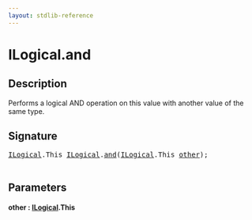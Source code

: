 ```yaml
---
layout: stdlib-reference
---
```


# ILogical\.and

## Description

Performs a logical AND operation on this value with another value of the same type.




## Signature 

<pre>
<a href="index.md" class="code_type">ILogical</a>.<span class="code_keyword">This</span> <a href="index.md" class="code_type">ILogical</a>.<a href="and.md">and</a>(<a href="index.md" class="code_type">ILogical</a>.<span class="code_keyword">This</span> <a href="and.md#decl-other" class="code_param">other</a>);

</pre>

## Parameters

####  <a id="decl-other"></a>other  : [ILogical](index.md)\.This


<script>
// Fix .md links to .html when on ReadTheDocs
if (window.location.hostname.includes('readthedocs') || 
    window.location.hostname.includes('rtfd.io')) {
  document.addEventListener('DOMContentLoaded', function() {
    const links = document.querySelectorAll('a');
    links.forEach(link => {
      const href = link.getAttribute('href');
      if (href && href.includes('.md')) {
        // This regex will handle .md links with or without fragment identifiers or query parameters
        link.href = link.href.replace(/(.+)\.md(#[^?]*)?(\?.*)?$/, '$1.html$2$3');
      }
    });
  });
}
</script>
